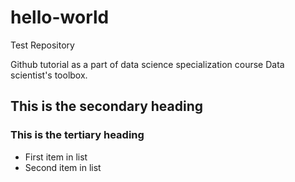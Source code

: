 # hello-world
Test Repository

Github tutorial as a part of data science specialization course Data scientist's toolbox.

## This is the secondary heading
### This is the tertiary heading

* First item in list
* Second item in list
